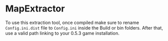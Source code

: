 # MapExtractor
To use this extraction tool, once compiled make sure to rename `Config.ini.dist` file to `Config.ini` inside the Build or bin folders. After that, use a valid path linking to your 0.5.3 game installation.

